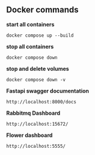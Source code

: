 
## Docker commands

**start all containers**
```
docker compose up --build
```

**stop all containers**
```
docker compose down
```

**stop and delete volumes**
```
docker compose down -v
```

**Fastapi swagger documentation**
```
http://localhost:8000/docs
```

**Rabbitmq Dashboard**
```
http://localhost:15672/
```

**Flower dashboard**
```
http://localhost:5555/
```